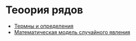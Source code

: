 # Теоория рядов

- [Термны и определения](glossary.md)
- [Математическая модель случайного явления](mathematical_model_of_a_random_phenomenon.md)
